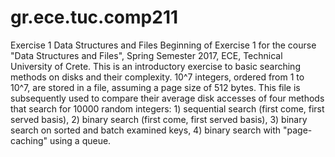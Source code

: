 # gr.ece.tuc.comp211
Exercise 1 Data Structures and Files Beginning of Exercise 1 for the course "Data Structures and Files", Spring Semester 2017, ECE, Technical University of Crete. This is an introductory exercise to basic searching methods on disks and their complexity.  10^7 integers, ordered from 1 to 10^7, are stored in a file, assuming a page size of 512 bytes. This file is subsequently used to compare their average disk accesses of four methods that search for 10000 random integers: 1) sequential search (first come, first served basis), 2) binary search (first come, first served basis), 3) binary search on sorted and batch examined keys, 4) binary search with "page-caching" using a queue.
